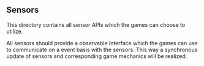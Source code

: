 ## Sensors

This directory contains all sensor APIs which the games can choose to utilize.

All sensors should provide a observable interface which the games can use to communicate on a event basis with the sensors. This way a synchronous update of sensors and corresponding game mechanics will be realized.